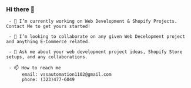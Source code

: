 ### Hi there 👋

     - 🔭 I’m currently working on Web Development & Shopify Projects. Contact Me to get yours started!

     - 👯 I’m looking to collaborate on any given Web Decelopment project and anything E-Commerce related.

     - 💬 Ask me about your web development project ideas, Shopify Store setups, and any collaborations.

     - 📫 How to reach me 
          email: vssautomation1102@gmail.com
          phone: (323)477-6049
         

